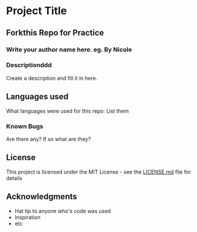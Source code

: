 # Project Title

## Forkthis Repo for Practice

### Write your author name here. eg. By Nicole

### Descriptionddd

Create a description and fill it in here.

## Languages used

What languages were used for this repo:
List them

### Known Bugs

Are there any? If so what are they?

## License

This project is licensed under the MIT License - see the [LICENSE.md](LICENSE.md) file for details

## Acknowledgments

* Hat tip to anyone who's code was used
* Inspiration
* etc
